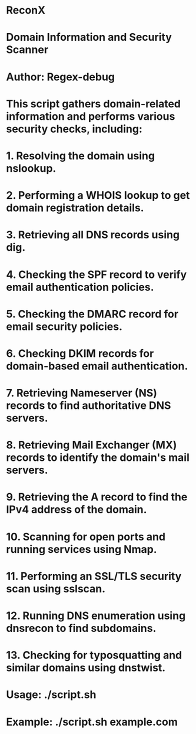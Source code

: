 # ReconX
# Domain Information and Security Scanner
# Author: Regex-debug
# 
# This script gathers domain-related information and performs various security checks, including:
# 
# 1. Resolving the domain using nslookup.
# 2. Performing a WHOIS lookup to get domain registration details.
# 3. Retrieving all DNS records using dig.
# 4. Checking the SPF record to verify email authentication policies.
# 5. Checking the DMARC record for email security policies.
# 6. Checking DKIM records for domain-based email authentication.
# 7. Retrieving Nameserver (NS) records to find authoritative DNS servers.
# 8. Retrieving Mail Exchanger (MX) records to identify the domain's mail servers.
# 9. Retrieving the A record to find the IPv4 address of the domain.
# 10. Scanning for open ports and running services using Nmap.
# 11. Performing an SSL/TLS security scan using sslscan.
# 12. Running DNS enumeration using dnsrecon to find subdomains.
# 13. Checking for typosquatting and similar domains using dnstwist.
# 
# Usage: ./script.sh <domain>
# Example: ./script.sh example.com
#
